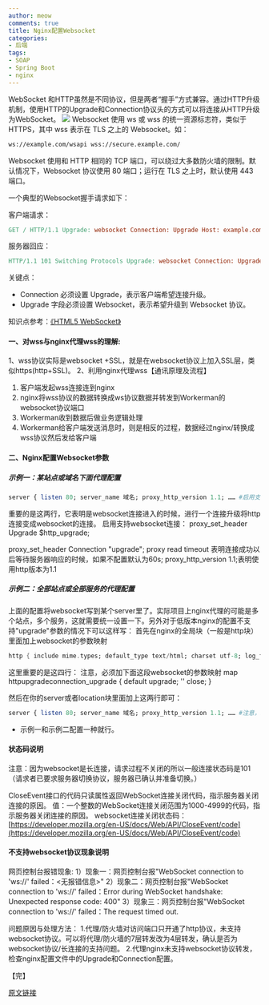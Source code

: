 ```yaml
---
author: meow
comments: true
title: Nginx配置Websocket
categories:
- 后端
tags:
- SOAP
- Spring Boot
- nginx
---
```




WebSocket 和HTTP虽然是不同协议，但是两者“握手”方式兼容。通过HTTP升级机制，使用HTTP的Upgrade和Connection协议头的方式可以将连接从HTTP升级为WebSocket。
![](https://img2023.cnblogs.com/blog/840264/202311/840264-20231121172052241-1621700856.png)
Websocket 使用 ws 或 wss 的统一资源标志符，类似于 HTTPS，其中 wss 表示在 TLS 之上的 Websocket。如：

```bash
ws://example.com/wsapi wss://secure.example.com/
```

Websocket 使用和 HTTP 相同的 TCP 端口，可以绕过大多数防火墙的限制。默认情况下，Websocket 协议使用 80 端口；运行在 TLS 之上时，默认使用 443 端口。

一个典型的Websocket握手请求如下：

客户端请求：

```makefile
GET / HTTP/1.1 Upgrade: websocket Connection: Upgrade Host: example.com Origin: http://example.com Sec-WebSocket-Key: sN9cRrP/n9NdMgdcy2VJFQ== Sec-WebSocket-Version: 13
```

服务器回应：

```makefile
HTTP/1.1 101 Switching Protocols Upgrade: websocket Connection: Upgrade Sec-WebSocket-Accept: fFBooB7FAkLlXgRSz0BT3v4hq5s= Sec-WebSocket-Location: ws://example.com/
```

关键点：

-   Connection 必须设置 Upgrade，表示客户端希望连接升级。
-   Upgrade 字段必须设置 Websocket，表示希望升级到 Websocket 协议。

知识点参考：[《HTML5 WebSocket》](https://www.runoob.com/html/html5-websocket.html)

#### 一、对wss与nginx代理wss的理解:

1、wss协议实际是websocket +SSL，就是在websocket协议上加入SSL层，类似https(http+SSL)。
2、利用nginx代理wss【通讯原理及流程】

1.  客户端发起wss连接连到nginx
2.  nginx将wss协议的数据转换成ws协议数据并转发到Workerman的websocket协议端口
3.  Workerman收到数据后做业务逻辑处理
4.  Workerman给客户端发送消息时，则是相反的过程，数据经过nginx/转换成wss协议然后发给客户端

#### 二、Nginx配置Websocket参数

##### 示例一：某站点或域名下面代理配置

```perl
server { listen 80; server_name 域名; proxy_http_version 1.1; …… #启用支持websocket连接的配置 proxy_set_header Upgrade $http_upgrade; proxy_set_header Connection "upgrade"; location / { proxy_redirect off; proxy_pass http://myweb_backend; proxy_connect_timeout 60; proxy_read_timeout 600; proxy_send_timeout 600; } }
```

重要的是这两行，它表明是websocket连接进入的时候，进行一个连接升级将http连接变成websocket的连接。
启用支持websocket连接：
proxy\_set\_header Upgrade $http\_upgrade;

proxy\_set\_header Connection "upgrade";
proxy read timeout 表明连接成功以后等待服务器响应的时候，如果不配置默认为60s;
proxy\_http\_version 1.1;表明使用http版本为1.1

##### 示例二：全部站点或全部服务的代理配置

上面的配置将websocket写到某个server里了。实际项目上nginx代理的可能是多个站点，多个服务，这就需要统一设置一下。另外对于低版本nginx的配置不支持"upgrade"参数的情况下可以这样写：
首先在nginx的全局块（一般是http块）里面加上websocket的参数映射

```dart
http { include mime.types; default_type text/html; charset utf-8; log_format proxy '$http_x_real_ip - $remote_user [$time_local] "$request" ' '$status $body_bytes_sent "$http_referer" ' '"$http_user_agent" "$http_x_forwarded_for" $request_time $upstream_response_time'; access_log /dev/stdout proxy; sendfile on; tcp_nopush on; tcp_nodelay on; keepalive_timeout 75; keepalive_requests 1000; client_max_body_size 1020000M; client_body_buffer_size 256k; large_client_header_buffers 4 128k; client_header_buffer_size 32k; server_names_hash_max_size 512; server_names_hash_bucket_size 128; #注意，必须加下面这段websocket的参数映射 map $http_upgrade $connection_upgrade { default upgrade; '' close; } include /etc/nginx/conf.d/*.conf; }
```

这里重要的是这四行：
注意，必须加下面这段websocket的参数映射
map httpupgradeconnection\_upgrade {
default upgrade;
'' close;
}

然后在你的server或者location块里面加上这两行即可：

```perl
server { listen 80; server_name 域名; proxy_http_version 1.1; …… #注意，必须加下面这段websocket的配置 proxy_set_header Upgrade $http_upgrade; proxy_set_header Connection $connection_upgrade; location / { proxy_redirect off; proxy_pass http://myweb_backend; proxy_connect_timeout 60; proxy_read_timeout 600; proxy_send_timeout 600; } }
```

-   示例一和示例二配置一种就行。

#### 状态码说明

注意：因为websocket是长连接，请求过程不关闭的所以一般连接状态码是101（请求者已要求服务器切换协议，服务器已确认并准备切换。）

CloseEvent接口的代码只读属性返回WebSocket连接关闭代码，指示服务器关闭连接的原因。
值：一个整数的WebSocket连接关闭范围为1000-4999的代码，指示服务器关闭连接的原因。
websocket连接关闭状态码：
[https://developer.mozilla.org/en-US/docs/Web/API/CloseEvent/code](https://developer.mozilla.org/en-US/docs/Web/API/CloseEvent/code)

#### 不支持websocket协议现象说明

网页控制台报错现象:
1）现象一：网页控制台报"WebSocket connection to 'ws://' failed：<无报错信息>"
2）现象二：网页控制台报"WebSocket connection to 'ws://' failed：Error during WebSocket handshake: Unexpected response code: 400"
3）现象三：网页控制台报"WebSocket connection to 'ws://' failed：The request timed out.

问题原因与处理方法：
1.代理/防火墙对访问端口只开通了http协议，未支持websocket协议。可以将代理/防火墙的7层转发改为4层转发，确认是否为websocket协议/长连接的支持问题。
2.代理nginx未支持websocket协议转发，检查nginx配置文件中的Upgrade和Connection配置。

【完】

[原文链接](https://www.cnblogs.com/xiongzaiqiren/p/Nginx_Websocket.html)
